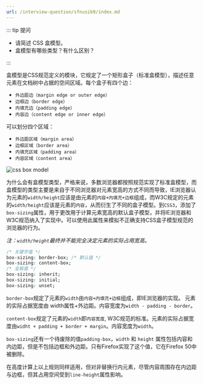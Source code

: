 ```yaml
---
url: /interview-question/sfnusib9/index.md
---
```

::: tip 提问

* 请简述 CSS 盒模型。
* 盒模型有哪些类型？有什么区别？

:::

盒模型是CSS规范定义的模块，它规定了一个矩形盒子（标准盒模型），描述任意元素在文档树中占据的空间区域。每个盒子有四个边：

* `外边距边（margin edge or outer edge）`
* `边框边（border edge）`
* `内填充边（padding edge）`
* `内容边（content edge or inner edge）`

可以划分四个区域：

* `外边距区域（margin area）`
* `边框区域（border area）`
* `内填充区域（padding area）`
* `内容区域（content area）`

![css box model](https://drafts.csswg.org/css-box-3/images/box.png)

为什么会有盒模型类型，严格来说，多数浏览器都按照规范实现了标准盒模型，而盒模型的类型主要是来自于不同浏览器对元素宽高的方式不同而导致，IE浏览器认为元素的`width/height`应该是由元素的`内容+内填充+边框`组成，而W3C规定的元素的`width/height`应该是元素的`内容`，从而衍生了不同的盒子模型。到`CSS3`，添加了`box-sizing`属性，用于更改用于计算元素宽高的默认盒子模型，并将IE浏览器和W3C规范纳入了实现中。可以使用此属性来模拟不正确支持CSS盒子模型规范的浏览器的行为。

*注：`width/height`最终并不能完全决定元素的实际占用宽高。*

```css
/* 关键字值 */
box-sizing: border-box; /* 默认值 */
box-sizing: content-box;
/* 全局值 */
box-sizing: inherit;
box-sizing: initial;
box-sizing: unset;
```

`border-box`规定了元素的`width`由`内容+内填充+边框`组成，即IE浏览器的实现。 元素的实际占据宽度由 width属性+外边距。内容宽度为`width - padding - border`。

`content-box`规定了元素的`width`即`内容宽度`, W3C规范的标准。元素的实际占据宽度由`widht + padding + border + margin`。内容宽度为`width`。

`box-sizing`还有一个待废除的值`padding-box`，`width` 和 `height` 属性包括内容和内边距，但是不包括边框和外边距。只有Firefox实现了这个值，它在Firefox 50中被删除。

在高度计算上以上规则同样适用，但对非替换行内元素，尽管内容周围存在内边距与边框，但其占用空间受到`line-height`属性影响。
